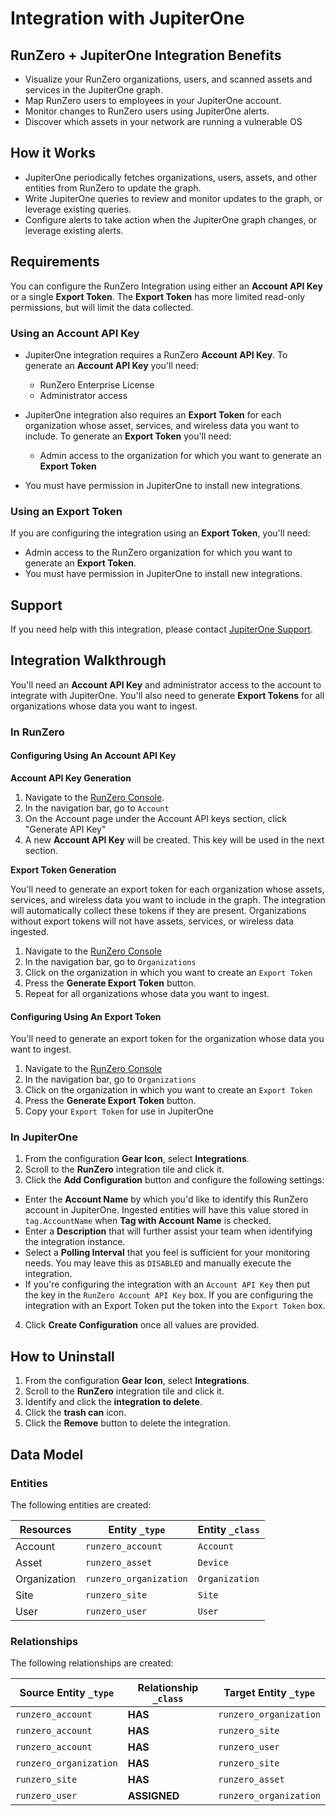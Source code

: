 # Integration with JupiterOne

## RunZero + JupiterOne Integration Benefits

- Visualize your RunZero organizations, users, and scanned assets and services
  in the JupiterOne graph.
- Map RunZero users to employees in your JupiterOne account.
- Monitor changes to RunZero users using JupiterOne alerts.
- Discover which assets in your network are running a vulnerable OS

## How it Works

- JupiterOne periodically fetches organizations, users, assets, and other
  entities from RunZero to update the graph.
- Write JupiterOne queries to review and monitor updates to the graph, or
  leverage existing queries.
- Configure alerts to take action when the JupiterOne graph changes, or leverage
  existing alerts.

## Requirements

You can configure the RunZero Integration using either an **Account API Key** or
a single **Export Token**. The **Export Token** has more limited read-only
permissions, but will limit the data collected.

### Using an Account API Key

- JupiterOne integration requires a RunZero **Account API Key**. To generate an
  **Account API Key** you'll need:

  - RunZero Enterprise License
  - Administrator access

- JupiterOne integration also requires an **Export Token** for each organization
  whose asset, services, and wireless data you want to include. To generate an
  **Export Token** you'll need:

  - Admin access to the organization for which you want to generate an **Export
    Token**

- You must have permission in JupiterOne to install new integrations.

### Using an Export Token

If you are configuring the integration using an **Export Token**, you'll need:

- Admin access to the RunZero organization for which you want to generate an
  **Export Token**.
- You must have permission in JupiterOne to install new integrations.

## Support

If you need help with this integration, please contact
[JupiterOne Support](https://support.jupiterone.io).

## Integration Walkthrough

You'll need an **Account API Key** and administrator access to the account to
integrate with JupiterOne. You'll also need to generate **Export Tokens** for
all organizations whose data you want to ingest.

### In RunZero

#### Configuring Using An Account API Key

**Account API Key Generation**

1. Navigate to the [RunZero Console](https://console.runzero.com/).
2. In the navigation bar, go to `Account`
3. On the Account page under the Account API keys section, click "Generate API
   Key"
4. A new **Account API Key** will be created. This key will be used in the next
   section.

**Export Token Generation**

You'll need to generate an export token for each organization whose assets,
services, and wireless data you want to include in the graph. The integration
will automatically collect these tokens if they are present. Organizations
without export tokens will not have assets, services, or wireless data ingested.

1. Navigate to the [RunZero Console](https://console.runzero.com/)
2. In the navigation bar, go to `Organizations`
3. Click on the organization in which you want to create an `Export Token`
4. Press the **Generate Export Token** button.
5. Repeat for all organizations whose data you want to ingest.

#### Configuring Using An Export Token

You'll need to generate an export token for the organization whose data you want
to ingest.

1. Navigate to the [RunZero Console](https://console.runzero.com/)
2. In the navigation bar, go to `Organizations`
3. Click on the organization in which you want to create an `Export Token`
4. Press the **Generate Export Token** button.
5. Copy your `Export Token` for use in JupiterOne

### In JupiterOne

1. From the configuration **Gear Icon**, select **Integrations**.
2. Scroll to the **RunZero** integration tile and click it.
3. Click the **Add Configuration** button and configure the following settings:

- Enter the **Account Name** by which you'd like to identify this RunZero
  account in JupiterOne. Ingested entities will have this value stored in
  `tag.AccountName` when **Tag with Account Name** is checked.
- Enter a **Description** that will further assist your team when identifying
  the integration instance.
- Select a **Polling Interval** that you feel is sufficient for your monitoring
  needs. You may leave this as `DISABLED` and manually execute the integration.
- If you're configuring the integration with an `Account API Key` then put the
  key in the `RunZero Account API Key` box. If you are configuring the
  integration with an Export Token put the token into the `Export Token` box.

4. Click **Create Configuration** once all values are provided.

## How to Uninstall

1. From the configuration **Gear Icon**, select **Integrations**.
2. Scroll to the **RunZero** integration tile and click it.
3. Identify and click the **integration to delete**.
4. Click the **trash can** icon.
5. Click the **Remove** button to delete the integration.

<!-- {J1_DOCUMENTATION_MARKER_START} -->
<!--
********************************************************************************
NOTE: ALL OF THE FOLLOWING DOCUMENTATION IS GENERATED USING THE
"j1-integration document" COMMAND. DO NOT EDIT BY HAND! PLEASE SEE THE DEVELOPER
DOCUMENTATION FOR USAGE INFORMATION:

https://github.com/JupiterOne/sdk/blob/main/docs/integrations/development.md
********************************************************************************
-->

## Data Model

### Entities

The following entities are created:

| Resources    | Entity `_type`         | Entity `_class` |
| ------------ | ---------------------- | --------------- |
| Account      | `runzero_account`      | `Account`       |
| Asset        | `runzero_asset`        | `Device`        |
| Organization | `runzero_organization` | `Organization`  |
| Site         | `runzero_site`         | `Site`          |
| User         | `runzero_user`         | `User`          |

### Relationships

The following relationships are created:

| Source Entity `_type`  | Relationship `_class` | Target Entity `_type`  |
| ---------------------- | --------------------- | ---------------------- |
| `runzero_account`      | **HAS**               | `runzero_organization` |
| `runzero_account`      | **HAS**               | `runzero_site`         |
| `runzero_account`      | **HAS**               | `runzero_user`         |
| `runzero_organization` | **HAS**               | `runzero_site`         |
| `runzero_site`         | **HAS**               | `runzero_asset`        |
| `runzero_user`         | **ASSIGNED**          | `runzero_organization` |

<!--
********************************************************************************
END OF GENERATED DOCUMENTATION AFTER BELOW MARKER
********************************************************************************
-->
<!-- {J1_DOCUMENTATION_MARKER_END} -->
